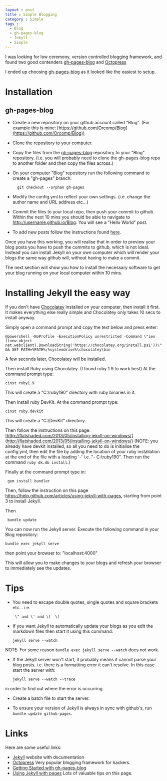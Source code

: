 ```yaml
---
layout : post
title : Simple Blogging
category : Simple
tags :
  - Blog
  - gh-pages-blog
  - Jekyll
  - Simple
---
```


I was looking for low ceremony, version controlled blogging framework, and found two good contenders [gh-pages-blog](https://github.com/thedereck/gh-pages-blog/) and [Octopress](http://octopress.org/)

I ended up choosing [gh-pages-blog](https://github.com/thedereck/gh-pages-blog/) as it looked like the easiest to setup.

# Installation

## gh-pages-blog

- Create a new repository on your github account called \"Blog\". (For example this is mine: [https://github.com/Orcomp/Blog](https://github.com/Orcomp/Blog))
- Clone the repository to your computer.
- Copy the files from the [gh-pages-blog](https://github.com/thedereck/gh-pages-blog/) repository to your \"Blog\" repository. (i.e. you will probably need to clone the gh-pages-blog repo to another folder and then copy the files across.)
- On your computer \"Blog\" repository run the following command to create a \"gh-pages\" branch:


    	git checkout --orphan gh-pages


- Modify the config.yml to reflect your own settings. (i.e. change the author name and URL address etc...)
- Commit the files to your local repo, then push your commit to github. Within the next 10 mins you should be able to navigate to http://username.github.io/Blog. You will see a \"Hello World\" post.
- To add new posts follow the instructions found [here](http://thedereck.github.io/gh-pages-blog/user-manual/getting-started.html).

Once you have this working, you will realise that in order to preview your blog posts you have to push the commits to github, which is not ideal. Instead you can install Jekyll on your own computer which will render your blogs the same way github will, without having to make a commit.

The next section will show you how to install the necessary software to get your blog running on your local computer within 10 mins.

# Installing Jekyll the easy way

If you don\'t have [Chocolatey](http://chocolatey.org/) installed on your computer, then install it first. It makes everything else really simple and Chocolatey only takes 10 secs to install anyway.

Simply open a command prompt and copy the text below and press enter:

    @powershell -NoProfile -ExecutionPolicy unrestricted -Command \"iex ((new-object net.webclient).DownloadString('https://chocolatey.org/install.ps1'))\" && SET PATH=%PATH%;%systemdrive%\chocolatey\bin

A few seconds later, Chocolatey will be installed.

Then install Ruby using Chocolatey. (I found ruby 1.9 to work best)
At the command prompt type:

	cinst ruby1.9

This will create a \"C:\ruby190\" directory with ruby binaries in it.

Then install ruby DevKit.
At the command prompt type:

	cinst ruby.devkit

This will create a \"C:\DevKit\" directory.

Then follow the instructions on this page: [http://flatshaded.com/2013/05/installing-jekyll-on-windows/](http://flatshaded.com/2013/05/installing-jekyll-on-windows/) (NOTE: you already have devkit installed, so all you need to do is initialise the config.yml, then edit the file by adding the location of your ruby installation at the end of the file with a leading \'-\' i.e. \"- C:\ruby190\". Then run the command `ruby dk.db install`.)

Finally at the command prompt type in:

     gem install bundler

Then, follow the instruction on this page https://help.github.com/articles/using-jekyll-with-pages, starting from point 3 to install Jekyll.

Then

     bundle update

You can now run the Jekyll server. Execute the following command in your Blog repository:

    bundle exec jekyll serve

then point your browser to: \"localhost:4000\"

This will allow you to make changes to your blogs and refresh your browser to immediately see the updates.


# Tips

- You need to escape double quotes, single quotes and square brackets etc... i.e.

       \" and \' and \[  \]

- If you want Jekyll to automatically update your blogs as you edit the markdown files then start it using this command:

      jekyll serve --watch

NOTE: For some reason `bundle exec jekyll serve --watch` does not work.

- If the Jekyll server won\'t start, it probably means it cannot parse your blog posts. i.e. there is a formatting error it can\'t resolve. In this case start the server with:

      jekyll serve --watch --trace

in order to find out where the error is occurring.

- Create a batch file to start the server.

- To ensure your version of Jekyll is always in sync with github\'s, run `bundle update github-pages`.

# Links

Here are some useful links:

- [Jekyll](http://jekyllrb.com/) website with documentation
- [Octopress](http://octopress.org/) Very popular blogging framework for hackers.
- [Getting Started with gh-pages-blog](http://thedereck.github.io/gh-pages-blog/user-manual/getting-started.html)
- [Using Jekyll with pages](https://help.github.com/articles/using-jekyll-with-pages) Lots of valuable tips on this page.